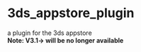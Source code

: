 # 3ds_appstore_plugin
a plugin for the 3ds appstore
<br>
<b>Note: V3.1-> will be no longer available</b>
